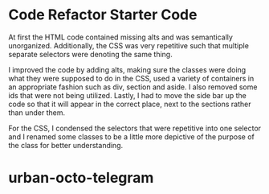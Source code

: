 # Code Refactor Starter Code

At first the HTML code contained missing alts and was semantically unorganized. Additionally, the CSS was very repetitive such that multiple separate selectors were denoting the same thing. 

I improved the code by adding alts, making sure the classes were doing what they were supposed to do in the CSS, used a variety of containers in an appropriate fashion such as div, section and aside. I also removed some ids that were not being utilized. 
Lastly, I had to move the side bar up the code so that it will appear in the correct place, next to the sections rather than under them.

For the CSS, I condensed the selectors that were repetitive into one selector and I renamed some classes to be a little more depictive of the purpose of the class for better understanding. 
# urban-octo-telegram
